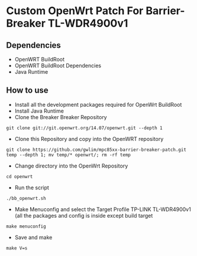 Custom OpenWrt Patch For Barrier-Breaker TL-WDR4900v1
=============================================================

Dependencies
------------

* OpenWRT BuildRoot
* OpenWRT BuildRoot Dependencies
* Java Runtime

How to use
----------

* Install all the development packages required for OpenWrt BuildRoot
* Install Java Runtime
* Clone the Breaker Breaker Repository
```
git clone git://git.openwrt.org/14.07/openwrt.git --depth 1
```
* Clone this Repository and copy into the OpenWRT repository
```
git clone https://github.com/gwlim/mpc85xx-barrier-breaker-patch.git temp --depth 1; mv temp/* openwrt/; rm -rf temp
```

* Change directory into the OpenWrt Repository
```
cd openwrt
```

* Run the script
```
./bb_openwrt.sh
```
* Make Menuconfig and select the Target Profile TP-LINK TL-WDR4900v1 (all the packages and config is inside except build target
```
make menuconfig
```
* Save and make
```
make V=s
```



